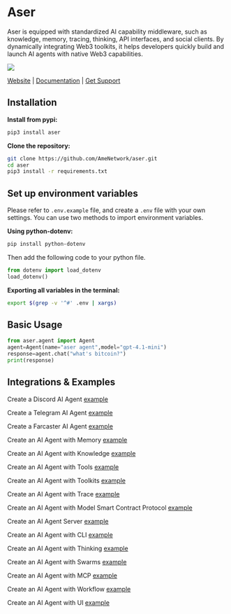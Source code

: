 # Aser

Aser is equipped with standardized AI capability middleware, such as knowledge, memory, tracing, thinking, API interfaces, and social clients. By dynamically integrating Web3 toolkits, it helps developers quickly build and launch AI agents with native Web3 capabilities.

![](./examples/images/architecture.png)

[Website](https://ame.network) | [Documentation](https://docs.ame.network/aser/overview) | [Get Support](https://t.me/hello_rickey) 

## Installation

**Install from pypi:**

```bash
pip3 install aser
```

**Clone the repository:**

```bash
git clone https://github.com/AmeNetwork/aser.git
cd aser
pip3 install -r requirements.txt
```

## Set up environment variables

Please refer to `.env.example` file, and create a `.env` file with your own settings. You can use two methods to import environment variables.

**Using python-dotenv:**

```bash
pip install python-dotenv
```

Then add the following code to your python file.

```python
from dotenv import load_dotenv
load_dotenv()
```

**Exporting all variables in the terminal:**

```bash
export $(grep -v '^#' .env | xargs)
```
## Basic Usage
```python
from aser.agent import Agent
agent=Agent(name="aser agent",model="gpt-4.1-mini")
response=agent.chat("what's bitcoin?")
print(response)
```

## Integrations & Examples

Create a Discord AI Agent [example](./examples/agent_discord.py)

Create a Telegram AI Agent [example](./examples/agent_telegram.py)

Create a Farcaster AI Agent [example](./examples/agent_farcaster.py)

Create an AI Agent with Memory [example](./examples/agent_memory.py)

Create an AI Agent with Knowledge [example](./examples/agent_knowledge.py)          

Create an AI Agent with Tools [example](./examples/agent_tools.py)  

Create an AI Agent with Toolkits [example](./examples/agent_toolkits.py)

Create an AI Agent with Trace [example](./examples/agent_trace.py)

Create an AI Agent with Model Smart Contract Protocol [example](./examples/agent_mscp.py)

Create an AI Agent Server [example](./examples/agent_server.py)

Create an AI Agent with CLI [example](./examples/agent_cli.py)

Create an AI Agent with Thinking [example](./examples/agent_thinking.py)

Create an AI Agent with Swarms [example](./examples/aser_swarms.py)

Create an AI Agent with MCP [example](./examples/agent_mcp.py)

Create an AI Agent with Workflow [example](./examples/agent_workflow.py)

Create an AI Agent with UI [example](https://github.com/AmeNetwork/ame-ui)

